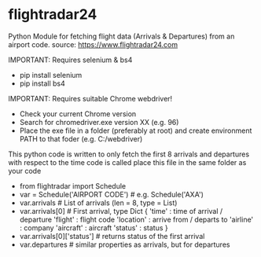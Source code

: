 # flightradar24
Python Module for fetching flight data (Arrivals &amp; Departures) from an airport code. source: https://www.flightradar24.com

IMPORTANT: Requires selenium & bs4
- pip install selenium
- pip install bs4

IMPORTANT: Requires suitable Chrome webdriver!
- Check your current Chrome version
- Search for chromedriver.exe version XX (e.g. 96)
- Place the exe file in a folder (preferably at root) and create environment PATH to that foder (e.g. C:/webdriver)

This python code is written to only fetch the first 8 arrivals and departures with respect to the time code is called
place this file in the same folder as your code

- from flightradar import Schedule
- var = Schedule('AIRPORT CODE') # e.g. Schedule('AXA')
- var.arrivals # List of arrivals (len = 8, type = List)
- var.arrivals[0] # First arrival, type Dict
{
  'time' : time of arrival / departure
  'flight' : flight code
  'location' : arrive from / departs to
  'airline' : company
  'aircraft' : aircraft
  'status' : status
}
- var.arrivals[0]['status'] # returns status of the first arrival
- var.departures # similar properties as arrivals, but for departures
